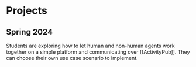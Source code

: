 # Projects

## Spring 2024

Students are exploring how to let human and  non-human agents work together on a simple platform and communicating over [[ActivityPub]]. They can choose their own use case scenario to implement.

